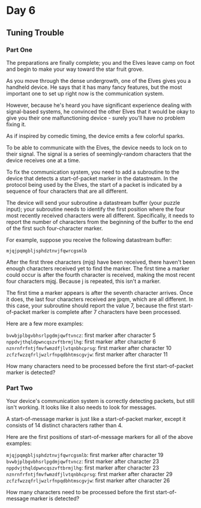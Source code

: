 # Day 6

## Tuning Trouble 

### Part One 

The preparations are finally complete; you and the Elves leave camp on foot and begin to make your way toward the star fruit grove.

As you move through the dense undergrowth, one of the Elves gives you a handheld device. He says that it has many fancy features, but the most important one to set up right now is the communication system.

However, because he's heard you have significant experience dealing with signal-based systems, he convinced the other Elves that it would be okay to give you their one malfunctioning device - surely you'll have no problem fixing it.

As if inspired by comedic timing, the device emits a few colorful sparks.

To be able to communicate with the Elves, the device needs to lock on to their signal. The signal is a series of seemingly-random characters that the device receives one at a time.

To fix the communication system, you need to add a subroutine to the device that detects a start-of-packet marker in the datastream. In the protocol being used by the Elves, the start of a packet is indicated by a sequence of four characters that are all different.

The device will send your subroutine a datastream buffer (your puzzle input); your subroutine needs to identify the first position where the four most recently received characters were all different. Specifically, it needs to report the number of characters from the beginning of the buffer to the end of the first such four-character marker.

For example, suppose you receive the following datastream buffer:

```mjqjpqmgbljsphdztnvjfqwrcgsmlb```

After the first three characters (mjq) have been received, there haven't been enough characters received yet to find the marker. The first time a marker could occur is after the fourth character is received, making the most recent four characters mjqj. Because j is repeated, this isn't a marker.

The first time a marker appears is after the seventh character arrives. Once it does, the last four characters received are jpqm, which are all different. In this case, your subroutine should report the value 7, because the first start-of-packet marker is complete after 7 characters have been processed.

Here are a few more examples:

```bvwbjplbgvbhsrlpgdmjqwftvncz```: first marker after character 5
```nppdvjthqldpwncqszvftbrmjlhg```: first marker after character 6
```nznrnfrfntjfmvfwmzdfjlvtqnbhcprsg```: first marker after character 10
```zcfzfwzzqfrljwzlrfnpqdbhtmscgvjw```: first marker after character 11

How many characters need to be processed before the first start-of-packet marker is detected?

### Part Two 

Your device's communication system is correctly detecting packets, but still isn't working. It looks like it also needs to look for messages.

A start-of-message marker is just like a start-of-packet marker, except it consists of 14 distinct characters rather than 4.

Here are the first positions of start-of-message markers for all of the above examples:

```mjqjpqmgbljsphdztnvjfqwrcgsmlb```: first marker after character 19
```bvwbjplbgvbhsrlpgdmjqwftvncz```: first marker after character 23
```nppdvjthqldpwncqszvftbrmjlhg```: first marker after character 23
```nznrnfrfntjfmvfwmzdfjlvtqnbhcprsg```: first marker after character 29
```zcfzfwzzqfrljwzlrfnpqdbhtmscgvjw```: first marker after character 26

How many characters need to be processed before the first start-of-message marker is detected?

